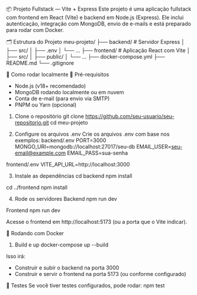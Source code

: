 📦 Projeto Fullstack — Vite + Express
Este projeto é uma aplicação fullstack com frontend em React (Vite) e backend em Node.js (Express). Ele inclui autenticação, integração com MongoDB, envio de e-mails e está preparado para rodar com Docker.

🗂️ Estrutura do Projeto
meu-projeto/
├── backend/ # Servidor Express
│ ├── src/
│ ├── .env
│ └── ...
├── frontend/ # Aplicação React com Vite
│ ├── src/
│ ├── public/
│ └── ...
├── docker-compose.yml
├── README.md
└── .gitignore

🚀 Como rodar localmente
🔧 Pré-requisitos

- Node.js (v18+ recomendado)
- MongoDB rodando localmente ou em nuvem
- Conta de e-mail (para envio via SMTP)
- PNPM ou Yarn (opcional)

1. Clone o repositório
   git clone https://github.com/seu-usuario/seu-repositorio.git
   cd meu-projeto

2. Configure os arquivos .env
   Crie os arquivos .env com base nos exemplos:
   backend/.env
   PORT=3000
   MONGO_URI=mongodb://localhost:27017/seu-db
   EMAIL_USER=seu-email@example.com
   EMAIL_PASS=sua-senha

frontend/.env
VITE_API_URL=http://localhost:3000

3. Instale as dependências
   cd backend
   npm install

cd ../frontend
npm install

4. Rode os servidores
   Backend
   npm run dev

Frontend
npm run dev

Acesse o frontend em http://localhost:5173 (ou a porta que o Vite indicar).

🐳 Rodando com Docker

1. Build e up
   docker-compose up --build

Isso irá:

- Construir e subir o backend na porta 3000
- Construir e servir o frontend na porta 5173 (ou conforme configurado)

🧪 Testes
Se você tiver testes configurados, pode rodar:
npm test
